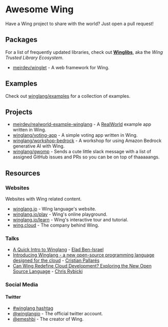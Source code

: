 # Awesome Wing

Have a Wing project to share with the world? Just open a pull request!

## Packages

For a list of frequently updated libraries, check out [**Winglibs**](https://github.com/winglang/winglibs), aka the *Wing Trusted Library Ecosystem*.

- [meirdev/winglet](https://github.com/meirdev/winglet) - A web framework for Wing.

## Examples

Check out [winglang/examples](https://github.com/winglang/examples) for a collection of examples.

## Projects

- [meirdev/realworld-example-winglang](https://github.com/meirdev/realworld-example-winglang) - A [RealWorld](https://github.com/gothinkster/realworld) example app written in Wing.
- [winglang/voting-app](https://github.com/winglang/voting-app) - A simple voting app written in Wing.
- [winglang/workshop-bedrock](https://github.com/winglang/workshop-bedrock) - A workshop for using Amazon Bedrock generative AI with Wing.
- [winglang/gwomp](https://github.com/winglang/gwomp) - Sends a cute little slack message with a list of assigned GitHub issues and PRs so you can be on top of thaaaaangs.

## Resources

### Websites

Websites with Wing related content.

- [winglang.io](https://winglang.io) - Wing language's website.
- [winglang.io/play](https://winglang.io/play) - Wing's online playground.
- [winglang.io/learn](https://winglang.io/learn) - Wing's interactive tour and tutorial.
- [wing.cloud](https://wing.cloud) - The company behind Wing.

<!--
### Courses
-->

### Talks

- [A Quick Intro to Winglang](https://www.youtube.com/watch?v=wzqCXrsKWbo&pp=ygUNd2luZyBsYW5ndWFnZQ%3D%3D) - [Elad Ben-Israel](https://github.com/eladb)
- [Introducing Winglang - a new open-source programming language designed for the cloud](https://www.youtube.com/watch?v=chqcE5YgVrw) - [Cristian Pallarés](https://github.com/skyrpex)
- [Can Wing Redefine Cloud Development? Exploring the New Open Source Language](https://www.youtube.com/watch?v=1bI6bgVRW_c) - [Chris Rybicki](https://github.com/Chriscbr)

### Social Media

#### Twitter

* [#winglang hashtag](https://twitter.com/search?q=%winglang&src=typed_query)
* [@winglangio](https://twitter.com/winglangio) - The official twitter account.
* [@emeshbi](https://twitter.com/emeshbi) - The creator of Wing.

<!--
#### Reddit

* [r/winglang](https://reddit.com/r/winglang/)
-->
